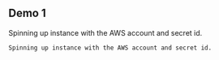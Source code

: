 
## Demo 1

Spinning up instance with the AWS account and secret id.

```Spinning up instance with the AWS account and secret id.```
